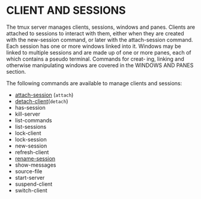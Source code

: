 # CLIENT AND SESSIONS

The tmux server manages clients, sessions, windows and panes. Clients
are attached to sessions to interact with them, either when they are
created with the new-session command, or later with the attach-session
command. Each session has one or more windows linked into it. Windows
may be linked to multiple sessions and are made up of one or more
panes, each of which contains a pseudo terminal. Commands for creat‐
ing, linking and otherwise manipulating windows are covered in the
WINDOWS AND PANES section.

The following commands are available to manage clients and sessions:

- [attach-session](attach-session.md) (`attach`)
- [detach-client](detach-client.md)(`detach`)
- has-session
- kill-server
- list-commands
- list-sessions
- lock-client
- lock-session
- new-session
- refresh-client
- [rename-session](rename-session.md)
- show-messages
- source-file
- start-server
- suspend-client
- switch-client
